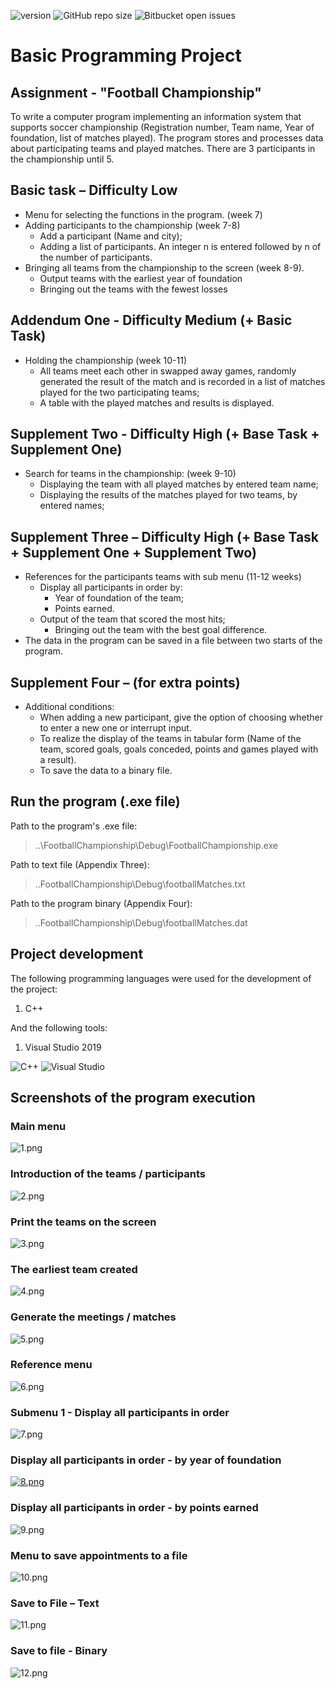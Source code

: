 ![version](https://img.shields.io/badge/version-1.0.0-blue)
![GitHub repo size](https://img.shields.io/github/repo-size/ngdechev/football-championship?color=yellow)
![Bitbucket open issues](https://img.shields.io/bitbucket/issues/ngdechev/football-championship)

# Basic Programming Project
## Assignment - "Football Championship"
To write a computer program implementing an information system that supports soccer
championship (Registration number, Team name, Year of foundation, list of matches played). The program
stores and processes data about participating teams and played matches. There are 3 participants in the championship
until 5.
## Basic task – Difficulty Low
- Menu for selecting the functions in the program. (week 7)
- Adding participants to the championship (week 7-8)
	- Add a participant (Name and city);
	- Adding a list of participants. An integer n is entered followed by n of the number of participants.
- Bringing all teams from the championship to the screen (week 8-9).
	- Output teams with the earliest year of foundation
	- Bringing out the teams with the fewest losses

## Addendum One - Difficulty Medium (+ Basic Task)
- Holding the championship (week 10-11)
	- All teams meet each other in swapped away games, randomly generated
the result of the match and is recorded in a list of matches played for the two participating teams;
	- A table with the played matches and results is displayed.

## Supplement Two - Difficulty High (+ Base Task + Supplement One)

- Search for teams in the championship: (week 9-10)
	- Displaying the team with all played matches by entered team name;
	- Displaying the results of the matches played for two teams, by entered names;

## Supplement Three – Difficulty High (+ Base Task + Supplement One + Supplement Two)

- References for the participants teams with sub menu (11-12 weeks)
	- Display all participants in order by:
		- Year of foundation of the team;
		- Points earned.
	- Output of the team that scored the most hits;
		- Bringing out the team with the best goal difference.
- The data in the program can be saved in a file between two starts of the program.

## Supplement Four – (for extra points)
- Additional conditions:
	- When adding a new participant, give the option of choosing whether to enter a new one
or interrupt input.
	- To realize the display of the teams in tabular form (Name of the team, scored
goals, goals conceded, points and games played with a result).
	- To save the data to a binary file.

## Run the program (.exe file)
Path to the program's .exe file:
> ..\FootballChampionship\Debug\FootballChampionship.exe

Path to text file (Appendix Three):
> ..FootballChampionship\Debug\footballMatches.txt

Path to the program binary (Appendix Four):
> ..FootballChampionship\Debug\footballMatches.dat

## Project development
The following programming languages were used for the development of the project:
1. C++

And the following tools:
1. Visual Studio 2019

![C++](https://img.shields.io/badge/c++-%2300599C.svg?style=for-the-badge&logo=c%2B%2B&logoColor=white) ![Visual Studio](https://img.shields.io/badge/Visual%20Studio-5C2D91.svg?style=for-the-badge&logo=visual-studio&logoColor=white)

## Screenshots of the program execution
### Main menu
![1.png](https://i.postimg.cc/ZRKBz1kR/1.png)

### Introduction of the teams / participants
![2.png](https://i.postimg.cc/XqrrpdY6/2.png)

### Print the teams on the screen
![3.png](https://i.postimg.cc/zv4VWvyb/3.png)

### The earliest team created
![4.png](https://i.postimg.cc/nVWsNR3F/4.png)

### Generate the meetings / matches
![5.png](https://i.postimg.cc/kXtVCQHx/5.png)

### Reference menu
![6.png](https://i.postimg.cc/3x5kxyMz/6.png)

### Submenu 1 - Display all participants in order
![7.png](https://i.postimg.cc/8zRjJ1Nc/7.png)

### Display all participants in order - by year of foundation
[![8.png](https://i.postimg.cc/HWPtktkn/8.png)](https://postimg.cc/QV17615Z)

### Display all participants in order - by points earned
![9.png](https://i.postimg.cc/fb5yCB3h/9.png)

### Menu to save appointments to a file
![10.png](https://i.postimg.cc/zBBBcKWH/10.png)

### Save to File – Text
![11.png](https://i.postimg.cc/hj5jWvby/11.png)

### Save to file - Binary
![12.png](https://i.postimg.cc/pyNLrSSK/12.png)
